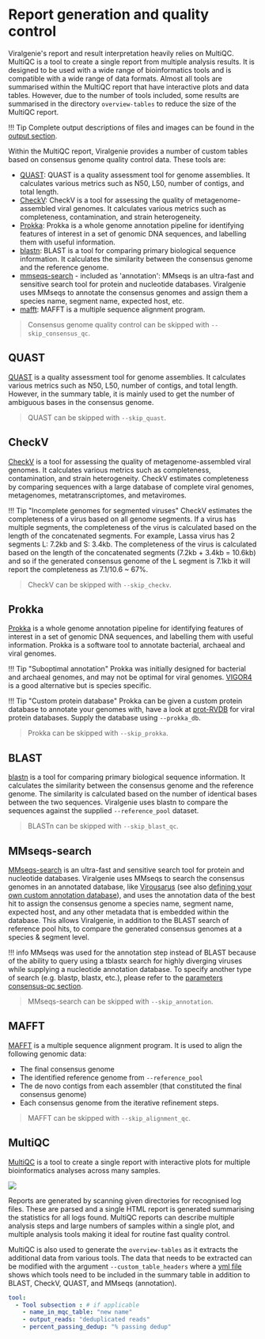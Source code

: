 # Report generation and quality control

Viralgenie's report and result interpretation heavily relies on MultiQC. MultiQC is a tool to create a single report from multiple analysis results. It is designed to be used with a wide range of bioinformatics tools and is compatible with a wide range of data formats. Almost all tools are summarised within the MultiQC report that have interactive plots and data tables. However, due to the number of tools included, some results are summarised in the directory `overview-tables` to reduce the size of the MultiQC report.

!!! Tip
    Complete output descriptions of files and images can be found in the [output section](../output.md).

Within the MultiQC report, Viralgenie provides a number of custom tables based on consensus genome quality control data. These tools are:

- [QUAST](#quast): QUAST is a quality assessment tool for genome assemblies. It calculates various metrics such as N50, L50, number of contigs, and total length.
- [CheckV](#checkv): CheckV is a tool for assessing the quality of metagenome-assembled viral genomes. It calculates various metrics such as completeness, contamination, and strain heterogeneity.
- [Prokka](#prokka): Prokka is a whole genome annotation pipeline for identifying features of interest in a set of genomic DNA sequences, and labelling them with useful information.
- [blastn](#blast): BLAST is a tool for comparing primary biological sequence information. It calculates the similarity between the consensus genome and the reference genome.
- [mmseqs-search](#mmseqs-search) - included as 'annotation': MMseqs is an ultra-fast and sensitive search tool for protein and nucleotide databases. Viralgenie uses MMseqs to annotate the consensus genomes and assign them a species name, segment name, expected host, etc.
- [mafft](#mafft): MAFFT is a multiple sequence alignment program.

> Consensus genome quality control can be skipped with `--skip_consensus_qc`.

## QUAST

[QUAST](http://quast.sourceforge.net/quast) is a quality assessment tool for genome assemblies. It calculates various metrics such as N50, L50, number of contigs, and total length. However, in the summary table, it is mainly used to get the number of ambiguous bases in the consensus genome.

> QUAST can be skipped with `--skip_quast`.

## CheckV

[CheckV](https://bitbucket.org/berkeleylab/checkv/src/master/) is a tool for assessing the quality of metagenome-assembled viral genomes. It calculates various metrics such as completeness, contamination, and strain heterogeneity. CheckV estimates completeness by comparing sequences with a large database of complete viral genomes, metagenomes, metatranscriptomes, and metaviromes.

!!! Tip "Incomplete genomes for segmented viruses"
    CheckV estimates the completeness of a virus based on all genome segments. If a virus has multiple segments, the completeness of the virus is calculated based on the length of the concatenated segments. For example, Lassa virus has 2 segments L: 7.2kb and S: 3.4kb. The completeness of the virus is calculated based on the length of the concatenated segments (7.2kb + 3.4kb = 10.6kb) and so if the generated consensus genome of the L segment is 7.1kb it will report the completeness as 7.1/10.6 ~ 67%.

> CheckV can be skipped with `--skip_checkv`.


## Prokka
[Prokka](https://github.com/tseemann/prokka) is a whole genome annotation pipeline for identifying features of interest in a set of genomic DNA sequences, and labelling them with useful information. Prokka is a software tool to annotate bacterial, archaeal and viral genomes.

!!! Tip "Suboptimal annotation"
    Prokka was initially designed for bacterial and archaeal genomes, and may not be optimal for viral genomes. [VIGOR4](https://github.com/JCVenterInstitute/VIGOR4) is a good alternative but is species specific.

!!! Tip "Custom protein database"
    Prokka can be given a custom protein database to annotate your genomes with, have a look at [prot-RVDB](https://rvdb-prot.pasteur.fr/) for viral protein databases. Supply the database using `--prokka_db`.

> Prokka can be skipped with `--skip_prokka`.

## BLAST

[blastn](https://blast.ncbi.nlm.nih.gov/Blast.cgi) is a tool for comparing primary biological sequence information. It calculates the similarity between the consensus genome and the reference genome. The similarity is calculated based on the number of identical bases between the two sequences. Viralgenie uses blastn to compare the sequences against the supplied `--reference_pool` dataset.

> BLASTn can be skipped with `--skip_blast_qc`.

## MMseqs-search

[MMseqs-search](https://github.com/soedinglab/MMseqs2/wiki#searching) is an ultra-fast and sensitive search tool for protein and nucleotide databases. Viralgenie uses MMseqs to search the consensus genomes in an annotated database, like [Virousarus](https://virosaurus.vital-it.ch/) (see also [defining your own custom annotation database](../customisation/databases.md#annotation-sequences)), and uses the annotation data of the best hit to assign the consensus genome a species name, segment name, expected host, and any other metadata that is embedded within the database. This allows Viralgenie, in addition to the BLAST search of reference pool hits, to compare the generated consensus genomes at a species & segment level.

!!! info
    MMseqs was used for the annotation step instead of BLAST because of the ability to query using a tblastx search for highly diverging viruses while supplying a nucleotide annotation database. To specify another type of search (e.g. blastp, blastx, etc.), please refer to the [parameters consensus-qc section](../parameters.md#consensus-qc).

> MMseqs-search can be skipped with `--skip_annotation`.


## MAFFT

[MAFFT](https://mafft.cbrc.jp/alignment/software/) is a multiple sequence alignment program. It is used to align the following genomic data:

- The final consensus genome
- The identified reference genome from `--reference_pool`
- The de novo contigs from each assembler (that constituted the final consensus genome)
- Each consensus genome from the iterative refinement steps.

> MAFFT can be skipped with `--skip_alignment_qc`.

## MultiQC

[MultiQC](https://multiqc.info/) is a tool to create a single report with interactive plots for multiple bioinformatics analyses across many samples.

<image src="https://raw.githubusercontent.com/MultiQC/MultiQC/main/docs/images/multiqc_overview.excalidraw.svg"/>

Reports are generated by scanning given directories for recognised log files. These are parsed and a single HTML report is generated summarising the statistics for all logs found. MultiQC reports can describe multiple analysis steps and large numbers of samples within a single plot, and multiple analysis tools making it ideal for routine fast quality control.

MultiQC is also used to generate the `overview-tables` as it extracts the additional data from various tools. The data that needs to be extracted can be modified with the argument `--custom_table_headers` where a [yml file](https://github.com/Joon-Klaps/viralgenie/blob/dev/assets/custom_table_headers.yml) shows which tools need to be included in the summary table in addition to BLAST, CheckV, QUAST, and MMseqs (annotation).

```yml title="custom_table_headers.yml"
tool:
  - Tool subsection : # if applicable
    - name_in_mqc_table: "new name"
    - output_reads: "deduplicated reads"
    - percent_passing_dedup: "% passing dedup"
```
